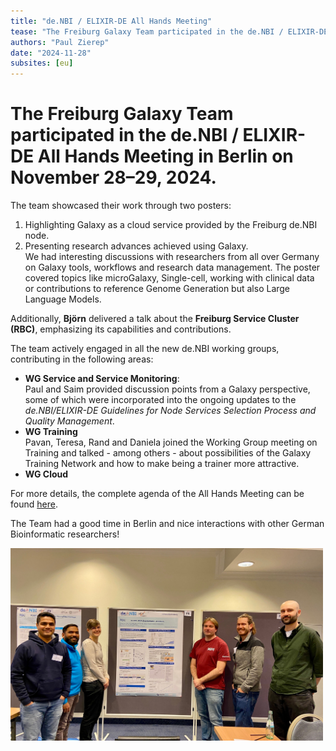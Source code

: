 ```yaml
---
title: "de.NBI / ELIXIR-DE All Hands Meeting"
tease: "The Freiburg Galaxy Team participated in the de.NBI / ELIXIR-DE All Hands Meeting"
authors: "Paul Zierep"
date: "2024-11-28"
subsites: [eu]
---
```


# The Freiburg Galaxy Team participated in the **de.NBI / ELIXIR-DE All Hands Meeting** in Berlin on November 28–29, 2024.  

The team showcased their work through two posters:  
1. Highlighting Galaxy as a cloud service provided by the Freiburg de.NBI node.  
2. Presenting research advances achieved using Galaxy.  
  We had interesting discussions with researchers from all over Germany on Galaxy tools, workflows and research data management. The poster covered topics like microGalaxy, Single-cell, working with clinical data or contributions to reference Genome Generation but also Large Language Models.

Additionally, **Björn** delivered a talk about the **Freiburg Service Cluster (RBC)**, emphasizing its capabilities and contributions.  

The team actively engaged in all the new de.NBI working groups, contributing in the following areas:  
- **WG Service and Service Monitoring**:  
  Paul and Saim provided discussion points from a Galaxy perspective, some of which were incorporated into the ongoing updates to the *de.NBI/ELIXIR-DE Guidelines for Node Services Selection Process and Quality Management*.  
- **WG Training**  
  Pavan, Teresa, Rand and Daniela joined the Working Group meeting on Training and talked - among others - about possibilities of the Galaxy Training Network and how to make being a trainer more attractive.
- **WG Cloud**  

For more details, the complete agenda of the All Hands Meeting can be found [here](https://www.denbi.de/images/Events/Agendaentwurf_All_Hands_2024_V6.pdf).  

The Team had a good time in Berlin and nice interactions with other German Bioinformatic researchers!

<img src="group.jpeg" alt="Group" width="500">
